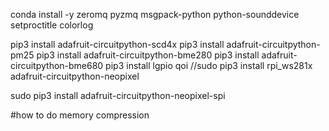 conda install -y zeromq pyzmq msgpack-python python-sounddevice setproctitle colorlog


pip3 install adafruit-circuitpython-scd4x
pip3 install adafruit-circuitpython-pm25
pip3 install adafruit-circuitpython-bme280
pip3 install adafruit-circuitpython-bme680
pip3 install lgpio qoi
//sudo pip3 install rpi_ws281x adafruit-circuitpython-neopixel

sudo pip3 install adafruit-circuitpython-neopixel-spi


#how to do memory compression
